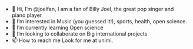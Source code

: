 - 👋 Hi, I’m @joelfan, I am a fan of Billy Joel, the great pop singer and piano player
- 👀 I’m interested in Music (you guessed it!), sports, health, open science.
- 🌱 I’m currently learning Open science
- 💞️ I’m looking to collaborate on Big international projects
- 📫 How to reach me Look for me at unimi.

<!---
joelfan/joelfan is a ✨ special ✨ repository because its `README.md` (this file) appears on your GitHub profile.
You can click the Preview link to take a look at your changes.
--->
